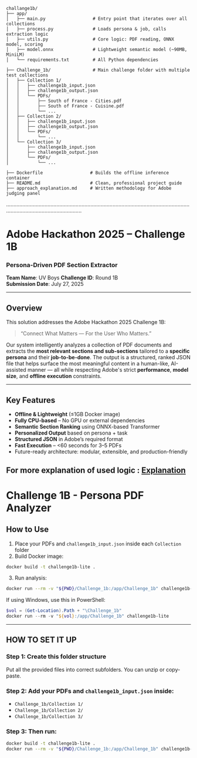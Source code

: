 ```text
challange1b/
├── app/
│   ├── main.py                  # Entry point that iterates over all collections
│   ├── process.py               # Loads persona & job, calls extraction logic
│   ├── utils.py                 # Core logic: PDF reading, ONNX model, scoring
│   ├── model.onnx               # Lightweight semantic model (~90MB, MiniLM)
│   └── requirements.txt         # All Python dependencies

├── Challenge_1b/                # Main challenge folder with multiple test collections
│   ├── Collection 1/
│   │   ├── challenge1b_input.json
│   │   ├── challenge1b_output.json
│   │   └── PDFs/
│   │       ├── South of France - Cities.pdf
│   │       ├── South of France - Cuisine.pdf
│   │       └── ...
│   ├── Collection 2/
│   │   ├── challenge1b_input.json
│   │   ├── challenge1b_output.json
│   │   └── PDFs/
│   │       └── ...
│   └── Collection 3/
│       ├── challenge1b_input.json
│       ├── challenge1b_output.json
│       └── PDFs/
│           └── ...

├── Dockerfile                  # Builds the offline inference container
├── README.md                   # Clean, professional project guide
├── approach_explanation.md     # Written methodology for Adobe judging panel
```

...............................................................................................................................................................................
#  Adobe Hackathon 2025 – Challenge 1B  
###  Persona-Driven PDF Section Extractor  
**Team Name**: UV Boys 
**Challenge ID**: Round 1B  
**Submission Date**: July 27, 2025  

---

##  Overview

This solution addresses the Adobe Hackathon 2025 Challenge 1B:  
> “Connect What Matters — For the User Who Matters.”

Our system intelligently analyzes a collection of PDF documents and extracts the **most relevant sections and sub-sections** tailored to a **specific persona** and their **job-to-be-done**. The output is a structured, ranked JSON file that helps surface the most meaningful content in a human-like, AI-assisted manner — all while respecting Adobe's strict **performance**, **model size**, and **offline execution** constraints.

---

##  Key Features

-  **Offline & Lightweight** (≤1GB Docker image)
-  **Fully CPU-based** – No GPU or external dependencies
-  **Semantic Section Ranking** using ONNX-based Transformer
-  **Personalized Output** based on persona + task
-  **Structured JSON** in Adobe’s required format
-  **Fast Execution** – <60 seconds for 3–5 PDFs
-  Future-ready architecture: modular, extensible, and production-friendly

 ## For more explanation of used logic : [Explanation](challange1b/Approach%20Explanation.md)

  
# Challenge 1B - Persona PDF Analyzer

## How to Use

1.  Place your PDFs and `challenge1b_input.json` inside each `Collection` folder  
2.  Build Docker image:
   ```bash
   docker build -t challenge1b-lite .
   ```
3.  Run analysis:
   ```bash
   docker run --rm -v "${PWD}/Challenge_1b:/app/Challenge_1b" challenge1b-lite
   ```

 If using Windows, use this in PowerShell:

```powershell
$vol = (Get-Location).Path + "\Challenge_1b"
docker run --rm -v "${vol}:/app/Challenge_1b" challenge1b-lite
```

---

##  HOW TO SET IT UP

### Step 1: Create this folder structure
Put all the provided files into correct subfolders. You can unzip or copy-paste.

### Step 2: Add your PDFs and `challenge1b_input.json` inside:
- `Challenge_1b/Collection 1/`
- `Challenge_1b/Collection 2/`
- `Challenge_1b/Collection 3/`

### Step 3: Then run:
```bash
docker build -t challenge1b-lite .
docker run --rm -v "${PWD}/Challenge_1b:/app/Challenge_1b" challenge1b-lite
```
